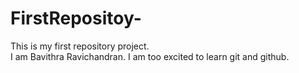 # FirstRepositoy-
This is my first repository project.
<br>
I am Bavithra Ravichandran.
I am too excited to learn git and github.
